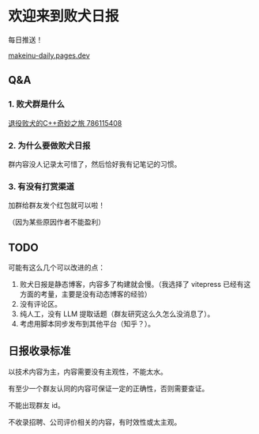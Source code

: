 
# 欢迎来到败犬日报

每日推送！

[makeinu-daily.pages.dev](makeinu-daily.pages.dev)

## Q&A

### 1. 败犬群是什么

[退役败犬的C++奇妙之旅 786115408](https://qm.qq.com/q/NCJmtSyaoq)

### 2. 为什么要做败犬日报

群内容没人记录太可惜了，然后恰好我有记笔记的习惯。

### 3. 有没有打赏渠道

加群给群友发个红包就可以啦！

（因为某些原因作者不能盈利）

## TODO

可能有这么几个可以改进的点：

1. 败犬日报是静态博客，内容多了构建就会慢。（我选择了 vitepress 已经有这方面的考量，主要是没有动态博客的经验）
2. 没有评论区。
3. 纯人工，没有 LLM 提取话题（群友研究这么久怎么没消息了）。
4. 考虑用脚本同步发布到其他平台（知乎？）。

## 日报收录标准

以技术内容为主，内容需要没有主观性，不能太水。

有至少一个群友认同的内容可保证一定的正确性，否则需要查证。

不能出现群友 id。

不收录招聘、公司评价相关的内容，有时效性或太主观。
